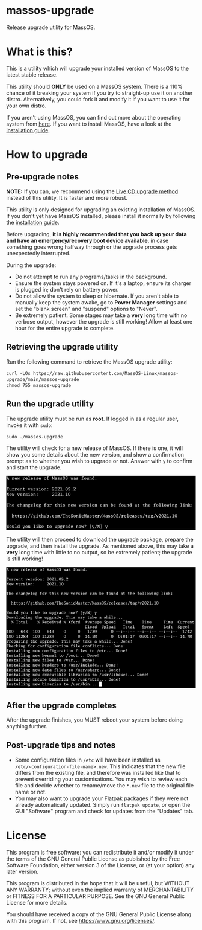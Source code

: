 # massos-upgrade
Release upgrade utility for MassOS.
# What is this?
This is a utility which will upgrade your installed version of MassOS to the latest stable release.

This utility should **ONLY** be used on a MassOS system. There is a 110% chance of it breaking your system if you try to straight-up use it on another distro. Alternatively, you could fork it and modify it if you want to use it for your own distro.

If you aren't using MassOS, you can find out more about the operating system from [here](https://massos.org). If you want to install MassOS, have a look at the [installation guide](https://github.com/MassOS-Linux/MassOS/wiki/Installing-MassOS).
# How to upgrade
## Pre-upgrade notes
**NOTE:** If you can, we recommend using the [Live CD upgrade method](https://github.com/MassOS-Linux/MassOS/wiki/Upgrading-MassOS#method-2---refreshing-from-the-live-cd-iso) instead of this utility. It is faster and more robust.

This utility is only designed for upgrading an existing installation of MassOS. If you don't yet have MassOS installed, please install it normally by following the [installation guide](https://github.com/MassOS-Linux/MassOS/wiki/Installing-MassOS).

Before upgrading, **it is highly recommended that you back up your data and have an emergency/recovery boot device available**, in case something goes wrong halfway through or the upgrade process gets unexpectedly interrupted.

During the upgrade:

- Do not attempt to run any programs/tasks in the background.
- Ensure the system stays powered on. If it's a laptop, ensure its charger is plugged in; don't rely on battery power.
- Do not allow the system to sleep or hibernate. If you aren't able to manually keep the system awake, go to **Power Manager** settings and set the "blank screen" and "suspend" options to "Never".
- Be extremely patient. Some stages may take a **very** long time with no verbose output, however the upgrade is still working! Allow at least one hour for the entire upgrade to complete.

## Retrieving the upgrade utility
Run the following command to retrieve the MassOS upgrade utility:
```
curl -LOs https://raw.githubusercontent.com/MassOS-Linux/massos-upgrade/main/massos-upgrade
chmod 755 massos-upgrade
```
## Run the upgrade utility
The upgrade utility must be run as **root**. If logged in as a regular user, invoke it with `sudo`:
```
sudo ./massos-upgrade
```
The utility will check for a new release of MassOS. If there is one, it will show you some details about the new version, and show a confirmation prompt as to whether you wish to upgrade or not. Answer with `y` to confirm and start the upgrade.

![](1.png)

The utility will then proceed to download the upgrade package, prepare the upgrade, and then install the upgrade. As mentioned above, this may take a **very** long time with little to no output, so be extremely patient; the upgrade is still working!

![](2.png)

## After the upgrade completes
After the upgrade finishes, you MUST reboot your system before doing anything further.
## Post-upgrade tips and notes

- Some configuration files in `/etc` will have been installed as `/etc/<configuration-file-name>.new`. This indicates that the new file differs from the existing file, and therefore was installed like that to prevent overriding your customisations. You may wish to review each file and decide whether to rename/move the `*.new` file to the original file name or not.
- You may also want to upgrade your Flatpak packages if they were not already automatically updated. Simply run `flatpak update`, or open the GUI "Software" program and check for updates from the "Updates" tab.

# License
This program is free software: you can redistribute it and/or modify
it under the terms of the GNU General Public License as published by
the Free Software Foundation, either version 3 of the License, or
(at your option) any later version.

This program is distributed in the hope that it will be useful,
but WITHOUT ANY WARRANTY; without even the implied warranty of
MERCHANTABILITY or FITNESS FOR A PARTICULAR PURPOSE.  See the
GNU General Public License for more details.

You should have received a copy of the GNU General Public License
along with this program.  If not, see <https://www.gnu.org/licenses/>.
